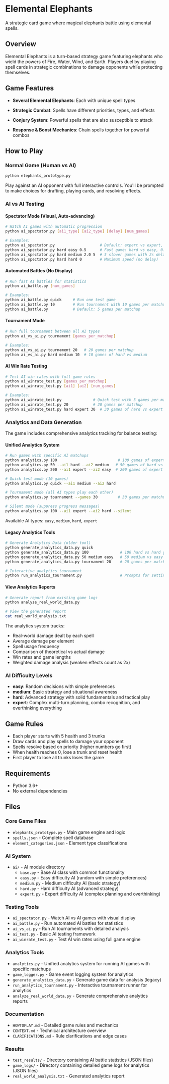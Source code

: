 # Elemental Elephants

A strategic card game where magical elephants battle using elemental spells.

## Overview

Elemental Elephants is a turn-based strategy game featuring elephants who wield the powers of Fire, Water, Wind, and Earth. Players duel by playing spell cards in strategic combinations to damage opponents while protecting themselves.

## Game Features

- **Several Elemental Elephants**: Each with unique spell types

- **Strategic Combat**: Spells have different priorities, types, and effects
- **Conjury System**: Powerful spells that are also susceptible to attack
- **Response & Boost Mechanics**: Chain spells together for powerful combos

## How to Play

### Normal Game (Human vs AI)
```bash
python elephants_prototype.py
```
Play against an AI opponent with full interactive controls. You'll be prompted to make choices for drafting, playing cards, and resolving effects.

### AI vs AI Testing

#### Spectator Mode (Visual, Auto-advancing)
```bash
# Watch AI games with automatic progression
python ai_spectator.py [ai1_type] [ai2_type] [delay] [num_games]

# Examples:
python ai_spectator.py                    # Default: expert vs expert, 1s delay
python ai_spectator.py hard easy 0.5      # Fast game: hard vs easy, 0.5s delay
python ai_spectator.py hard medium 2.0 5  # 5 slower games with 2s delay
python ai_spectator.py hard hard 0        # Maximum speed (no delay)
```

#### Automated Battles (No Display)
```bash
# Run fast AI battles for statistics
python ai_battle.py [num_games]

# Examples:
python ai_battle.py quick     # Run one test game
python ai_battle.py 10        # Run tournament with 10 games per matchup
python ai_battle.py           # Default: 5 games per matchup
```

#### Tournament Mode
```bash
# Run full tournament between all AI types
python ai_vs_ai.py tournament [games_per_matchup]

# Examples:
python ai_vs_ai.py tournament 20   # 20 games per matchup
python ai_vs_ai.py hard medium 10  # 10 games of hard vs medium
```

#### AI Win Rate Testing
```bash
# Test AI win rates with full game rules
python ai_winrate_test.py [games_per_matchup]
python ai_winrate_test.py [ai1] [ai2] [num_games]

# Examples:
python ai_winrate_test.py              # Quick test with 5 games per matchup
python ai_winrate_test.py 20           # 20 games per matchup
python ai_winrate_test.py hard expert 30  # 30 games of hard vs expert
```


### Analytics and Data Generation
The game includes comprehensive analytics tracking for balance testing:

#### Unified Analytics System
```bash
# Run games with specific AI matchups
python analytics.py 100                           # 100 games of expert vs expert
python analytics.py 50 --ai1 hard --ai2 medium   # 50 games of hard vs medium
python analytics.py 200 --ai1 expert --ai2 easy  # 200 games of expert vs easy

# Quick test mode (10 games)
python analytics.py quick --ai1 medium --ai2 hard

# Tournament mode (all AI types play each other)
python analytics.py tournament --games 30         # 30 games per matchup

# Silent mode (suppress progress messages)
python analytics.py 100 --ai1 expert --ai2 hard --silent
```

Available AI types: `easy`, `medium`, `hard`, `expert`

#### Legacy Analytics Tools
```bash
# Generate Analytics Data (older tool)
python generate_analytics_data.py quick
python generate_analytics_data.py 100              # 100 hard vs hard games
python generate_analytics_data.py 50 medium easy   # 50 medium vs easy games
python generate_analytics_data.py tournament 20    # 20 games per matchup

# Interactive analytics tournament
python run_analytics_tournament.py                 # Prompts for settings
```

#### View Analytics Reports
```bash
# Generate report from existing game logs
python analyze_real_world_data.py

# View the generated report
cat real_world_analysis.txt
```

The analytics system tracks:
- Real-world damage dealt by each spell
- Average damage per element
- Spell usage frequency
- Comparison of theoretical vs actual damage
- Win rates and game lengths
- Weighted damage analysis (weaken effects count as 2x)

### AI Difficulty Levels
- **easy**: Random decisions with simple preferences
- **medium**: Basic strategy and situational awareness
- **hard**: Advanced strategy with solid fundamentals and tactical play
- **expert**: Complex multi-turn planning, combo recognition, and overthinking everything

## Game Rules

- Each player starts with 5 health and 3 trunks
- Draw cards and play spells to damage your opponent
- Spells resolve based on priority (higher numbers go first)
- When health reaches 0, lose a trunk and reset health
- First player to lose all trunks loses the game

## Requirements

- Python 3.6+
- No external dependencies

## Files

### Core Game Files
- `elephants_prototype.py` - Main game engine and logic
- `spells.json` - Complete spell database
- `element_categories.json` - Element type classifications

### AI System
- `ai/` - AI module directory
  - `base.py` - Base AI class with common functionality
  - `easy.py` - Easy difficulty AI (random with simple preferences)
  - `medium.py` - Medium difficulty AI (basic strategy)
  - `hard.py` - Hard difficulty AI (advanced strategy)
  - `expert.py` - Expert difficulty AI (complex planning and overthinking)

### Testing Tools
- `ai_spectator.py` - Watch AI vs AI games with visual display
- `ai_battle.py` - Run automated AI battles for statistics
- `ai_vs_ai.py` - Run AI tournaments with detailed analysis
- `ai_test.py` - Basic AI testing framework
- `ai_winrate_test.py` - Test AI win rates using full game engine

### Analytics Tools
- `analytics.py` - Unified analytics system for running AI games with specific matchups
- `game_logger.py` - Game event logging system for analytics
- `generate_analytics_data.py` - Generate game data for analysis (legacy)
- `run_analytics_tournament.py` - Interactive tournament runner for analytics
- `analyze_real_world_data.py` - Generate comprehensive analytics reports

### Documentation
- `HOWTOPLAY.md` - Detailed game rules and mechanics
- `CONTEXT.md` - Technical architecture overview
- `CLARIFICATIONS.md` - Rule clarifications and edge cases

### Results
- `test_results/` - Directory containing AI battle statistics (JSON files)
- `game_logs/` - Directory containing detailed game logs for analytics (JSON files)
- `real_world_analysis.txt` - Generated analytics report